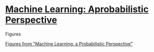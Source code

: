 # [Machine Learning: Aprobabilistic Perspective](https://probml.github.io/pml-book/book0.html)

Figures

[Figures from "Machine Learning: a Probabilistic Perspective"](https://www.cs.ubc.ca/~murphyk/MLbook/figReport-16-Aug-2012/pmlFigureCodeTable.html)
